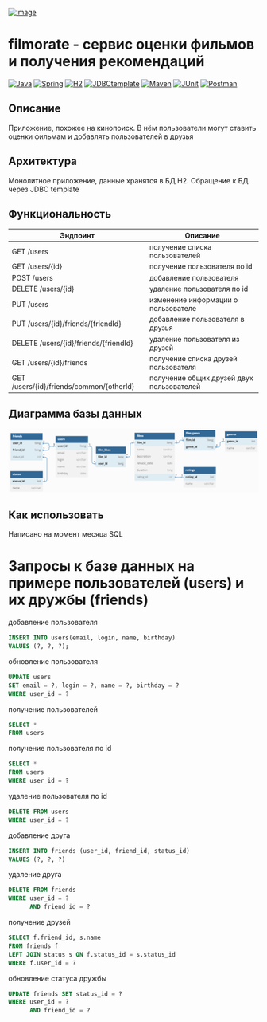 [![image](https://github.com/OsipovKonstantin/java-filmorate/assets/98541812/bd33b41e-4bcc-4fa9-a286-be5b6c09300d)](https://nypost.com/2022/05/31/movie-theaters-have-popcorn-candy-shortages-over-inflation/)
# filmorate - сервис оценки фильмов и получения рекомендаций
[![Java](https://img.shields.io/badge/-Java%2011-F29111?style=for-the-badge&logo=java&logoColor=e38873)](https://www.oracle.com/java/)
[![Spring](https://img.shields.io/badge/-Spring%202.7.1-6AAD3D?style=for-the-badge&logo=spring&logoColor=90fd87)](https://spring.io/projects/spring-framework) 
[![H2](https://img.shields.io/badge/-H2-0f1aa3?style=for-the-badge&logo=db&logoColor=FFFFFF)](https://www.postgresql.org/)
[![JDBCtemplate](https://img.shields.io/badge/-JDBC_template-000000?style=for-the-badge&logo=db&logoColor=FFFFFF)](https://www.postgresql.org/)
[![Maven](https://img.shields.io/badge/-Maven-7D2675?style=for-the-badge&logo=apache&logoColor=e38873)](https://maven.apache.org/)
[![JUnit](https://img.shields.io/badge/JUnit%205-6CA315?style=for-the-badge&logo=JUnit&logoColor=white)](https://junit.org/junit5/docs/current/user-guide/)
[![Postman](https://img.shields.io/badge/Postman-FF6C37?style=for-the-badge&logo=postman&logoColor=white)](https://www.postman.com/)

## Описание
Приложение, похожее на кинопоиск. В нём пользователи могут ставить оценки фильмам и добавлять пользователей в друзья
## Архитектура
Монолитное приложение, данные хранятся в БД H2. Обращение к БД через JDBC template
## Функциональность
| Эндпоинт | Описание |
| - | - |
| GET /users | получение списка пользователей |
| GET /users/{id} | получение пользователя по id |
| POST /users | добавление пользователя |
| DELETE /users/{id} | удаление пользователя по id |
| PUT /users | изменение информации о пользователе |
| PUT /users/{id}/friends/{friendId} | добавление пользователя в друзья |
| DELETE /users/{id}/friends/{friendId} | удаление пользователя из друзей |
| GET /users/{id}/friends | получение списка друзей пользователя |
| GET /users/{id}/friends/common/{otherId} | получение общих друзей двух пользователей |

## Диаграмма базы данных
![схема БД H2](filmorate_schema_DB.png)
## Как использовать




Написано на момент месяца SQL
# Запросы к базе данных на примере пользователей (users) и их дружбы (friends)
добавление пользователя
```sql
INSERT INTO users(email, login, name, birthday) 
VALUES (?, ?, ?);
```

обновление пользователя
```sql
UPDATE users 
SET email = ?, login = ?, name = ?, birthday = ? 
WHERE user_id = ?
```

получение пользователей
```sql
SELECT * 
FROM users
```

получение пользователя по id
```sql
SELECT * 
FROM users 
WHERE user_id = ?
```

удаление пользователя по id
```sql
DELETE FROM users 
WHERE user_id = ?
```

добавление друга
```sql
INSERT INTO friends (user_id, friend_id, status_id) 
VALUES (?, ?, ?)
```

удаление друга
```sql
DELETE FROM friends 
WHERE user_id = ? 
      AND friend_id = ?
```

получение друзей
```sql
SELECT f.friend_id, s.name 
FROM friends f 
LEFT JOIN status s ON f.status_id = s.status_id
WHERE f.user_id = ?
```

обновление статуса дружбы
```sql
UPDATE friends SET status_id = ? 
WHERE user_id = ? 
      AND friend_id = ?
```
